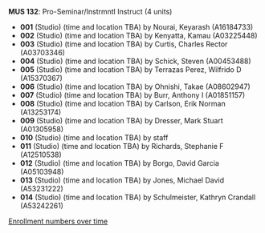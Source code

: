 **MUS 132**: Pro-Seminar/Instrmntl Instruct (4 units)

- **001** (Studio) (time and location TBA) by Nourai, Keyarash (A16184733)
- **002** (Studio) (time and location TBA) by Kenyatta, Kamau (A03225448)
- **003** (Studio) (time and location TBA) by Curtis, Charles Rector (A03703346)
- **004** (Studio) (time and location TBA) by Schick, Steven (A00453488)
- **005** (Studio) (time and location TBA) by Terrazas Perez, Wilfrido D (A15370367)
- **006** (Studio) (time and location TBA) by Ohnishi, Takae (A08602947)
- **007** (Studio) (time and location TBA) by Burr, Anthony I (A01851157)
- **008** (Studio) (time and location TBA) by Carlson, Erik Norman (A13253174)
- **009** (Studio) (time and location TBA) by Dresser, Mark Stuart (A01305958)
- **010** (Studio) (time and location TBA) by staff
- **011** (Studio) (time and location TBA) by Richards, Stephanie F (A12510538)
- **012** (Studio) (time and location TBA) by Borgo, David Garcia (A05103948)
- **013** (Studio) (time and location TBA) by Jones, Michael David (A53231222)
- **014** (Studio) (time and location TBA) by Schulmeister, Kathryn Crandall (A53242261)

[Enrollment numbers over time](./MUS132.tsv)
